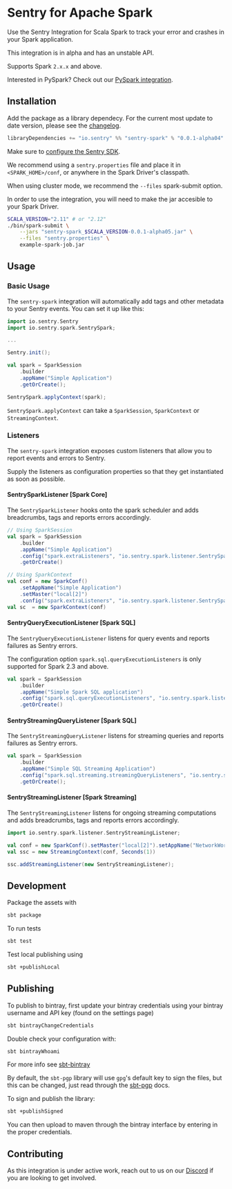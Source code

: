 # Sentry for Apache Spark

Use the Sentry Integration for Scala Spark to track your error and crashes in your Spark application.

This integration is in alpha and has an unstable API.

Supports Spark `2.x.x` and above.

Interested in PySpark? Check out our [PySpark integration](https://docs.sentry.io/platforms/python/pyspark/).

## Installation

Add the package as a library dependecy. For the current most update to date version, please see the [changelog](./CHANGELOG.md).

```scala
libraryDependencies += "io.sentry" %% "sentry-spark" % "0.0.1-alpha04"
```

Make sure to [configure the Sentry SDK](https://docs.sentry.io/clients/java/config/#id2).

We recommend using a `sentry.properties` file and place it in `<SPARK_HOME>/conf`, or anywhere in the Spark Driver's classpath.

When using cluster mode, we recommend the `--files` spark-submit option.

In order to use the integration, you will need to make the jar accesible to your Spark Driver.

```bash
SCALA_VERSION="2.11" # or "2.12"
./bin/spark-submit \
    --jars "sentry-spark_$SCALA_VERSION-0.0.1-alpha05.jar" \
    --files "sentry.properties" \
    example-spark-job.jar
```

## Usage

### Basic Usage

The `sentry-spark` integration will automatically add tags and other metadata to your Sentry events. You can set it up like this:

```scala
import io.sentry.Sentry
import io.sentry.spark.SentrySpark;

...

Sentry.init();

val spark = SparkSession
    .builder
    .appName("Simple Application")
    .getOrCreate();

SentrySpark.applyContext(spark);
```

`SentrySpark.applyContext` can take a `SparkSession`, `SparkContext` or `StreamingContext`.

### Listeners

The `sentry-spark` integration exposes custom listeners that allow you to report events and errors to Sentry.

Supply the listeners as configuration properties so that they get instantiated as soon as possible.

#### SentrySparkListener [Spark Core]

The `SentrySparkListener` hooks onto the spark scheduler and adds breadcrumbs, tags and reports errors accordingly.

```scala
// Using SparkSession
val spark = SparkSession
    .builder
    .appName("Simple Application")
    .config("spark.extraListeners", "io.sentry.spark.listener.SentrySparkListener")
    .getOrCreate()

// Using SparkContext
val conf = new SparkConf()
    .setAppName("Simple Application")
    .setMaster("local[2]")
    .config("spark.extraListeners", "io.sentry.spark.listener.SentrySparkListener")
val sc  = new SparkContext(conf)
```

#### SentryQueryExecutionListener [Spark SQL]

The `SentryQueryExecutionListener` listens for query events and reports failures as Sentry errors. 

The configuration option `spark.sql.queryExecutionListeners` is only supported for Spark 2.3 and above.

```scala
val spark = SparkSession
    .builder
    .appName("Simple Spark SQL application")
    .config("spark.sql.queryExecutionListeners", "io.sentry.spark.listener.SentryQueryExecutionListener")
    .getOrCreate()
```

#### SentryStreamingQueryListener [Spark SQL]

The `SentryStreamingQueryListener` listens for streaming queries and reports failures as Sentry errors. 

```scala
val spark = SparkSession
    .builder
    .appName("Simple SQL Streaming Application")
    .config("spark.sql.streaming.streamingQueryListeners", "io.sentry.spark.listener.SentryStreamingQueryListener")
    .getOrCreate();
```

#### SentryStreamingListener [Spark Streaming]

The `SentryStreamingListener` listens for ongoing streaming computations and adds breadcrumbs, tags and reports errors accordingly.

```scala
import io.sentry.spark.listener.SentryStreamingListener;

val conf = new SparkConf().setMaster("local[2]").setAppName("NetworkWordCount")
val ssc = new StreamingContext(conf, Seconds(1))

ssc.addStreamingListener(new SentryStreamingListener);
```

## Development

Package the assets with

```bash
sbt package
```

To run tests

```bash
sbt test
```

Test local publishing using

```bash
sbt +publishLocal
```

## Publishing

To publish to bintray, first update your bintray credentials using your bintray username and API key (found on the settings page)

```bash
sbt bintrayChangeCredentials
```

Double check your configuration with:

```bash
sbt bintrayWhoami
```

For more info see [sbt-bintray](https://github.com/sbt/sbt-bintray)

By default, the `sbt-pgp` library will use `gpg`'s default key to sign the files, but this can be changed, just read through the [sbt-pgp](https://github.com/sbt/sbt-pgp) docs. 

To sign and publish the library:

```bash
sbt +publishSigned
```

You can then upload to maven through the bintray interface by entering in the proper credentials. 

## Contributing

As this integration is under active work, reach out to us on our [Discord](https://discord.gg/ez5KZN7) if you are looking to get involved.
